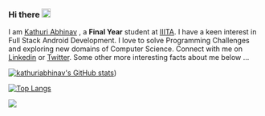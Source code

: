### Hi there <img src="https://media.giphy.com/media/hvRJCLFzcasrR4ia7z/giphy.gif" width="18">

I am [Kathuri Abhinav](http://kathuriabhinav.github.io/) , a **Final Year** student at [IIITA](https://iiita.ac.in/). I have a keen interest in Full Stack Android Development. I love to solve Programming Challenges and exploring new domains of Computer Science. Connect with me on [Linkedin](https://www.linkedin.com/in/kathuriabhinav/) or [Twitter](https://twitter.com/kathuriabhinav). Some other more interesting facts about me below ...

[![kathuriabhinav's GitHub stats](https://github-readme-stats.vercel.app/api?username=kathuriabhinav)](https://github-readme-stats.vercel.app/api?username=kathuriabhinav))

[![Top Langs](https://github-readme-stats.vercel.app/api/top-langs/?username=kathuriabhinav&langs_count=8&layout=compact)](https://github.com/kathuriabhinav)

![](https://komarev.com/ghpvc/?username=kathuriabhinav)
